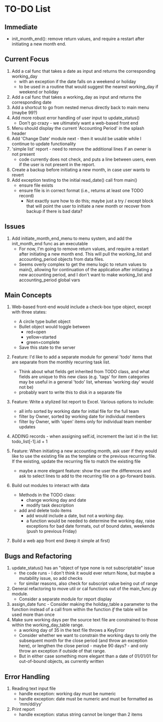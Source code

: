 # TO-DO List

## Immediate
- init_month_end(): remove return values, and require a restart after initiating a new month end. 

## Current Focus
1. Add a cal func that takes a date as input and returns the corresponding working_day
    - with an exception if the date falls on a weekend or holiday
    - to be used in a routine that would suggest the nearest working_day if weekend or holiday 
1. Add a cal func that takes a working_day as input and returns the corresponding date
1. Add a shortcut to go from nested menus directly back to main menu (maybe 99?)
1. Add more robust error handling of user input to update_status()
    - Don't go crazy - we ultimately want a web-based front end
1. Menu should display the current 'Accounting Period' in the splash header
1. Add 'Change Date' module next - then it would be usable while I continue to update functionality
1. 'simple list' report - need to remove the additional lines if an owner is not present
    - code currently does not check, and puts a line between users, even if the user is not present
      in the report.
1. Create a backup before initiating a new month, in case user wants to revert
1. Add exception testing to the initial read_date() call from main()
    - ensure file exists
    - ensure file is in correct format (i.e., returns at least one TODO record)
        - Not exactly sure how to do this; maybe just a try / except block that will point the user
          to initiate a new month or recover from backup if there is bad data?

## Issues
1. Add initiate_month_end_menu to menu system, and add the init_month_end func as an executable
    - For now, I'm going to remove return values, and require a restart after initiating a new
    month end. This will pull the working_list and accounting_period objects from data files.
    - Seems overly complex to get the menu logic to return values to main(), allowing for
    continuation of the application after initiating a new accounting period, and I don't want to
    make working_list and accounting_period global vars

## Main Concepts
1. Web-based front-end would include a check-box type object, except with three states:
    - A circle type bullet object
    - Bullet object would toggle between
        - red=open
        - yellow=started
        - green=complete
    - Save this state to the server
1. Feature: I'd like to add a separate module for general 'todo' items that are separate from the
   monthly recurring task list.
    - Think about what fields get inherited from TODO class, and what fields are unique to this new
     class (e.g. 'tags' for item categories may be useful in a general 'todo' list, whereas
   'working day' would not be)
    - probably want to write this to disk in a separate file
1. Feature: Write a stylized list report to Excel. Various options to include:
    - all info sorted by working date for initial file for the full team
    - filter by Owner, sorted by working date for individual members
    - filter by Owner, with 'open' items only for individual team member updates

1. ADDING records - when assigning self.id, increment the last id in the list: todo_list[-1].id + 1
1. Feature: When initiating a new accounting month, ask user if they would like to use the existing
   file as the template or the previous recurring file. If the existing, update the recurring file
   to match the existing file
    - maybe a more elegant feature: show the user the differences and ask to select lines to add to
      the recurring file on a go-forward basis.
1. Build out modules to interact with data
    - Methods in the TODO class:
        - change working day and date
        - modify task description
    - add and delete todo items
        - add would include a date, but not a working day.
        - a function would be needed to determine the working day, raise exceptions for bad date
        formats, out of bound dates, weekends (push to previous Friday)
1. Build a web app front end (keep it simple at first)


## Bugs and  Refactoring
1. update_status() has an "object of type none is not subscriptable" issue
    - the code runs - I don't think it would ever return None, but maybe a mutability issue, so add
      checks
    - for similar reasons, also check for subscript value being out of range 
1. General refactoring to move util or cal functions out of the main_func.py module.
    - Consider a separate module for report display
1. assign_date func - Consider making the holiday_table a parameter to the function instead of a
   call from within the function *if* the table will be used more than once
1. Make sure working days per the source text file are constrained to those
   within the working_day_table range.
    - a working day of 35 in the text file throws a KeyError
    - Consider whether we want to constrain the working days to only the subsequent month for the
    close period (and throw an exception here), or lengthen the close period - maybe 90 days? - and
    only throw an exception if outside of that range.
    - But in either case something more elegant than a date of 01/01/01 for out-of-bound objects,
    as currently written

## Error Handling
1. Reading text input file
    - handle exception: working day must be numeric
    - handle exception: date must be numeric and must be formatted as 'mm/dd/yy'
1. Print report
    - handle exception: status string cannot be longer than 2 items

